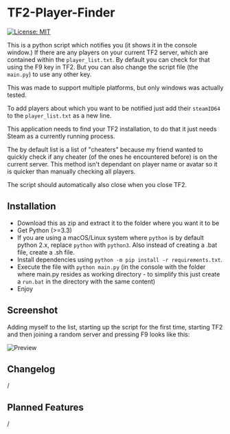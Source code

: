TF2-Player-Finder
================================
[![License: MIT](https://img.shields.io/badge/License-MIT-yellow.svg)](https://opensource.org/licenses/MIT)

This is a python script which notifies you (it shows it in the console window.) If there are any players on your current TF2 server, which are contained within the `player_list.txt`.
By default you can check for that using the F9 key in TF2. But you can also change the script file (the `main.py`) to use any other key.

This was made to support multiple platforms, but only windows was actually tested.

To add players about which you want to be notified just add their `steamID64` to the `player_list.txt` as a new line.

This application needs to find your TF2 installation, to do that it just needs Steam as a currently running process.

The by default list is a list of "cheaters" because my friend wanted to quickly check if any cheater (of the ones he encountered before) is on the current server. 
This method isn't dependant on player name or avatar so it is quicker than manually checking all players.

The script should automatically also close when you close TF2.

## Installation

* Download this as zip and extract it to the folder where you want it to be
* Get Python (>=3.3)
* If you are using a macOS/Linux system where `python` is by default python 2.x, replace `python` with `python3`. Also instead of creating a .bat file, create a .sh file.
* Install dependencies using `python -m pip install -r requirements.txt`.
* Execute the file with `python main.py` (in the console with the folder where main.py resides as working directory - to simplify this just create a `run.bat` in the directory with the same content)
* Enjoy

## Screenshot

Adding myself to the list, starting up the script for the first time, starting TF2 and then joining a random server and pressing F9 looks like this:

![Preview](https://i.imgur.com/ppvNn8j.png)

## Changelog

/

## Planned Features

/


